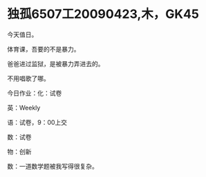 # 独孤6507工20090423,木，GK45

今天值日。

体育课，吾要的不是暴力。

爸爸进过监狱，是被暴力弄进去的。

不用唱歌了哪。

今日作业：化：试卷

英：Weekly

语：试卷，9：00上交

数：试卷

物：创新

数：一道数学题被我写得很复杂。
